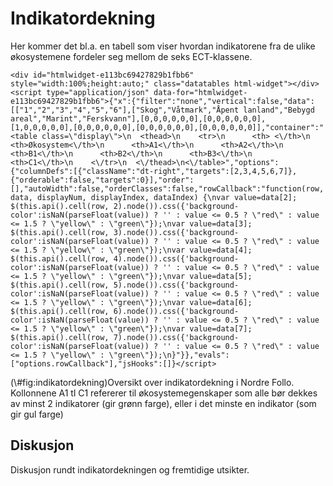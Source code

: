# Indikatordekning

Her kommer det bl.a. en tabell som viser hvordan indikatorene fra de ulike økosystemene fordeler seg mellom de seks ECT-klassene.












<div class="figure">

```{=html}
<div id="htmlwidget-e113bc69427829b1fbb6" style="width:100%;height:auto;" class="datatables html-widget"></div>
<script type="application/json" data-for="htmlwidget-e113bc69427829b1fbb6">{"x":{"filter":"none","vertical":false,"data":[["1","2","3","4","5","6"],["Skog","Våtmark","Åpent lanland","Bebygd areal","Marint","Ferskvann"],[0,0,0,0,0,0],[0,0,0,0,0,0],[1,0,0,0,0,0],[0,0,0,0,0,0],[0,0,0,0,0,0],[0,0,0,0,0,0]],"container":"<table class=\"display\">\n  <thead>\n    <tr>\n      <th> <\/th>\n      <th>Økosystem<\/th>\n      <th>A1<\/th>\n      <th>A2<\/th>\n      <th>B1<\/th>\n      <th>B2<\/th>\n      <th>B3<\/th>\n      <th>C1<\/th>\n    <\/tr>\n  <\/thead>\n<\/table>","options":{"columnDefs":[{"className":"dt-right","targets":[2,3,4,5,6,7]},{"orderable":false,"targets":0}],"order":[],"autoWidth":false,"orderClasses":false,"rowCallback":"function(row, data, displayNum, displayIndex, dataIndex) {\nvar value=data[2]; $(this.api().cell(row, 2).node()).css({'background-color':isNaN(parseFloat(value)) ? '' : value <= 0.5 ? \"red\" : value <= 1.5 ? \"yellow\" : \"green\"});\nvar value=data[3]; $(this.api().cell(row, 3).node()).css({'background-color':isNaN(parseFloat(value)) ? '' : value <= 0.5 ? \"red\" : value <= 1.5 ? \"yellow\" : \"green\"});\nvar value=data[4]; $(this.api().cell(row, 4).node()).css({'background-color':isNaN(parseFloat(value)) ? '' : value <= 0.5 ? \"red\" : value <= 1.5 ? \"yellow\" : \"green\"});\nvar value=data[5]; $(this.api().cell(row, 5).node()).css({'background-color':isNaN(parseFloat(value)) ? '' : value <= 0.5 ? \"red\" : value <= 1.5 ? \"yellow\" : \"green\"});\nvar value=data[6]; $(this.api().cell(row, 6).node()).css({'background-color':isNaN(parseFloat(value)) ? '' : value <= 0.5 ? \"red\" : value <= 1.5 ? \"yellow\" : \"green\"});\nvar value=data[7]; $(this.api().cell(row, 7).node()).css({'background-color':isNaN(parseFloat(value)) ? '' : value <= 0.5 ? \"red\" : value <= 1.5 ? \"yellow\" : \"green\"});\n}"}},"evals":["options.rowCallback"],"jsHooks":[]}</script>
```

<p class="caption">(\#fig:indikatordekning)Oversikt over indikatordekning i Nordre Follo. Kollonnene A1 tl C1 refererer til økosystemegenskaper som alle bør dekkes av minst 2 indikatorer (gir grønn farge), eller i det minste en indikator (som gir gul farge)</p>
</div>

## Diskusjon 

Diskusjon rundt indikatordekningen og fremtidige utsikter.


